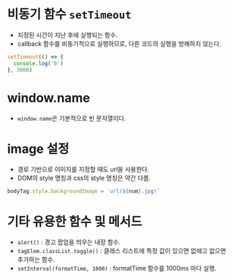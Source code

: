 # 비동기 함수 `setTimeout`
- 지정된 시간이 지난 후에 실행되는 함수.
- callback 함수를 비동기적으로 실행하므로, 다른 코드의 실행을 방해하지 않는다.
```js
setTimeout(() => {
  console.log('b')
}, 3000)
```

# window.name
- `window.name`은 기본적으로 빈 문자열이다.

# image 설정
- 경로 기반으로 이미지를 지정할 때도 url을 사용한다.
- DOM의 style 명칭과 css의 style 명칭은 약간 다름.
```js
bodyTag.style.backgroundImage = `url(${num}.jpg)`
```

# 기타 유용한 함수 및 메서드
- `alert()` : 경고 팝업을 띄우는 내장 함수.
- `tagElem.classList.toggle()` : 클래스 리스트에 특정 값이 있으면 없애고 없으면 추가하는 함수.
- `setInterval(formatTime, 1000)` : formatTime 함수를 1000ms 마다 실행.
